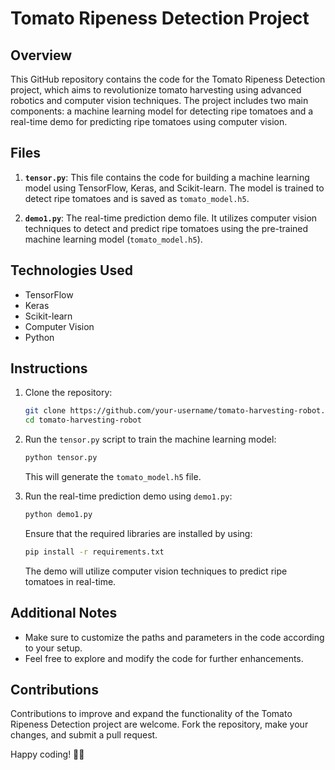 # Tomato Ripeness Detection Project
## Overview

This GitHub repository contains the code for the Tomato Ripeness Detection project, which aims to revolutionize tomato harvesting using advanced robotics and computer vision techniques. The project includes two main components: a machine learning model for detecting ripe tomatoes and a real-time demo for predicting ripe tomatoes using computer vision.

## Files

1. **`tensor.py`**: This file contains the code for building a machine learning model using TensorFlow, Keras, and Scikit-learn. The model is trained to detect ripe tomatoes and is saved as `tomato_model.h5`.

2. **`demo1.py`**: The real-time prediction demo file. It utilizes computer vision techniques to detect and predict ripe tomatoes using the pre-trained machine learning model (`tomato_model.h5`).

## Technologies Used

- TensorFlow
- Keras
- Scikit-learn
- Computer Vision
- Python

## Instructions

1. Clone the repository:

   ```bash
   git clone https://github.com/your-username/tomato-harvesting-robot.git
   cd tomato-harvesting-robot
   ```

2. Run the `tensor.py` script to train the machine learning model:

   ```bash
   python tensor.py
   ```

   This will generate the `tomato_model.h5` file.

3. Run the real-time prediction demo using `demo1.py`:

   ```bash
   python demo1.py
   ```

   Ensure that the required libraries are installed by using:

   ```bash
   pip install -r requirements.txt
   ```

   The demo will utilize computer vision techniques to predict ripe tomatoes in real-time.

## Additional Notes

- Make sure to customize the paths and parameters in the code according to your setup.
- Feel free to explore and modify the code for further enhancements.

## Contributions

Contributions to improve and expand the functionality of the Tomato Ripeness Detection project are welcome. Fork the repository, make your changes, and submit a pull request.

Happy coding! 🍅🤖
